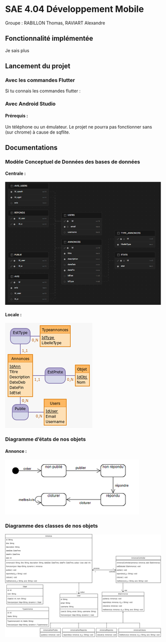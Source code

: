 # SAE 4.04 Développement Mobile

Groupe : RABILLON Thomas, RAVIART Alexandre

## Fonctionnalité implémentée

Je sais plus

## Lancement du projet

### Avec les commandes Flutter
Si tu connais les commandes flutter :


### Avec Android Studio

#### Prérequis :

Un téléphone ou un émulateur. Le projet ne pourra pas fonctionner sans (sur chrome) à cause de sqflite.

## Documentations

### Modèle Conceptuel de Données des bases de données

#### Centrale :

![mcd bdd centrale](./imgs_md/mcd_bd_centrale.png)

#### Locale :

![mcd bdd centrale](./imgs_md/mcd_bd_local.png)

### Diagramme d’états de nos objets

#### Annonce :

![diagramme etat annonce](./imgs_md/etat.png)

### Diagramme des classes de nos objets

![diagramme de classe](./imgs_md/diagramme_classe.png)